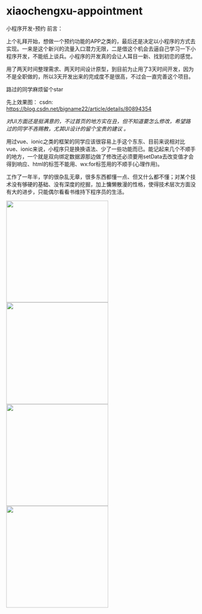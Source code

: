 # xiaochengxu-appointment
小程序开发-预约
前言：

上个礼拜开始，想做一个预约功能的APP之类的，最后还是决定以小程序的方式去实现。一来是这个新兴的流量入口潜力无限，二是借这个机会去逼自己学习一下小程序开发，不能纸上谈兵。小程序的开发真的会让人耳目一新、找到初恋的感觉。

用了两天时间整理需求、两天时间设计原型，到目前为止用了3天时间开发，因为不是全职做的，所以3天开发出来的完成度不是很高，不过会一直完善这个项目。

路过的同学麻烦留个star

先上效果图：
csdn: https://blog.csdn.net/bigname22/article/details/80894354

*对UI方面还是挺满意的，不过首页的地方实在丑，但不知道要怎么修改，希望路过的同学不吝赐教，尤其UI设计的留个宝贵的建议 。*

用过vue、ionic之类的框架的同学应该很容易上手这个东东、目前来说相对比vue、ionic来说，小程序只是换换语法、少了一些功能而已。能记起来几个不顺手的地方，一个就是双向绑定数据源那边做了修改还必须要用setData去改变值才会得到响应、html的标签不能用、wx:for标签用的不顺手(心理作用)。

工作了一年半，学的很杂乱无章，很多东西都懂一点、但又什么都不懂；对某个技术没有够硬的基础、没有深度的挖掘，加上慵懒散漫的性格，使得技术层次方面没有大的进步，只能偶尔看看书维持下程序员的生活。

<img src="https://img-blog.csdn.net/20180703090536775?watermark/2/text/aHR0cHM6Ly9ibG9nLmNzZG4ubmV0L2JpZ25hbWUyMg==/font/5a6L5L2T/fontsize/400/fill/I0JBQkFCMA==/dissolve/70" width=271 alt="">

<img src="https://img-blog.csdn.net/20180703090818629?watermark/2/text/aHR0cHM6Ly9ibG9nLmNzZG4ubmV0L2JpZ25hbWUyMg==/font/5a6L5L2T/fontsize/400/fill/I0JBQkFCMA==/dissolve/70" width=271 alt="">

<img src="https://img-blog.csdn.net/20180703090830231?watermark/2/text/aHR0cHM6Ly9ibG9nLmNzZG4ubmV0L2JpZ25hbWUyMg==/font/5a6L5L2T/fontsize/400/fill/I0JBQkFCMA==/dissolve/70" width=271 alt="">

<img src="https://img-blog.csdn.net/20180703090838938?watermark/2/text/aHR0cHM6Ly9ibG9nLmNzZG4ubmV0L2JpZ25hbWUyMg==/font/5a6L5L2T/fontsize/400/fill/I0JBQkFCMA==/dissolve/70" width=271 alt="">
